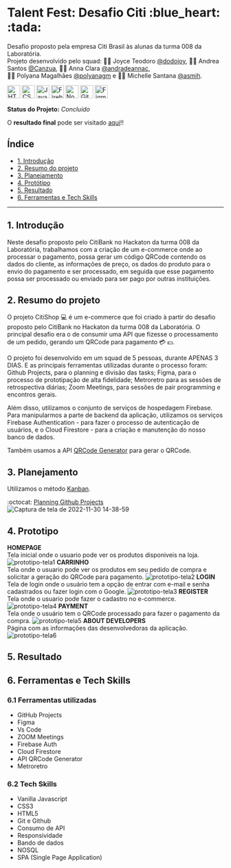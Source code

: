 <div align:"center">
<h1> Talent Fest: Desafio Citi :blue_heart: :tada: </h1>

Desafio proposto pela empresa Citi Brasil às alunas da turma 008 da Laboratória.<br>
Projeto desenvolvido pelo squad: :woman_technologist: Joyce Teodoro [@dodojoy](https://github.com/dodojoy), :woman_technologist: Andrea Santos [@Canzua](https://github.com/Canzua), :woman_technologist: Anna Clara [@andradeannac](https://github.com/andradeannac),<br> 
:woman_technologist: Polyana Magalhães [@polyanagm](https://github.com/polyanagm) e :woman_technologist: Michelle Santana [@asmih](https://github.com/asmih).

<img src="https://cdn.jsdelivr.net/gh/devicons/devicon/icons/html5/html5-original.svg" alt="HTML5" style="height: 30px;"/>
  <img src="https://cdn.jsdelivr.net/gh/devicons/devicon/icons/css3/css3-original.svg" alt="CSS3" style="height: 30px;"/>
  <img src="https://cdn.jsdelivr.net/gh/devicons/devicon/icons/javascript/javascript-original.svg" alt="JavaScript" style="height: 30px;"/>
  <img src="https://cdn.jsdelivr.net/gh/devicons/devicon/icons/firebase/firebase-plain.svg" alt="Firebase" style="height: 30px;"/>
  <img src="https://cdn.jsdelivr.net/gh/devicons/devicon/icons/nodejs/nodejs-plain.svg" alt="Node.js" style="height: 30px;"/>
  <img src="https://cdn.jsdelivr.net/gh/devicons/devicon/icons/github/github-original.svg" alt="GitHub" style="height: 30px;"/> 
  <img src="https://cdn.jsdelivr.net/gh/devicons/devicon/icons/figma/figma-original.svg" alt="Figma" style="height: 30px;"/>

  <br>

  **Status do Projeto:** _Concluído_ 
    
  O **resultado final** pode ser visitado [aqui](https:)!!

</div>

## Índice

* [1. Introdução](#1-introdução)
* [2. Resumo do projeto](#2-resumo-do-projeto) 
* [3. Planejamento](#3-planejamento)
* [4. Protótipo](#4-prototipo)
* [5. Resultado](#5-resultado)
* [6. Ferramentas e Tech Skills](#6-ferramentas-e-tech-skills)

***

## 1. Introdução

Neste  desafio proposto pelo CitiBank no Hackaton da turma 008 da Laboratória, trabalhamos com a criação de um e-commerce onde ao processar o pagamento, possa gerar um código QRCode contendo os dados do cliente, as informações de preço, os dados do produto para o envio do pagamento e ser processado, em seguida que esse pagamento possa ser processado ou enviado para ser pago por outras instituições.


## 2. Resumo do projeto
O projeto CitiShop :computer: é um e-commerce que foi criado à partir do desafio proposto pelo CitiBank no Hackaton da turma 008 da Laboratória.
O principal desafio era o de consumir uma API que fizesse o processamento de um pedido, gerando um QRCode para pagamento :credit_card: :dollar:.

O projeto foi desenvolvido em um squad de 5 pessoas, durante APENAS 3 DIAS. E as principais ferramentas utilizadas durante o processo foram: Github Projects, para o planning e divisão das tasks; Figma, para o processo de prototipação de alta fidelidade; Metroretro para as sessões de retrospectiva diárias; Zoom Meetings, para sessões de pair programming e encontros gerais.

Além disso, utilizamos o conjunto de serviços de hospedagem Firebase. Para manipularmos a parte de backend da aplicação, utilizamos os serviços Firebase Authentication - para fazer o processo de autenticação de usuários, e o Cloud Firestore - para a criação e manutenção do nosso banco de dados.

Também usamos a API [QRCode Generator](https://goqr.me/api/) para gerar o QRCode.


## 3. Planejamento

Utilizamos o método [Kanban](https://www.alura.com.br/artigos/metodo-kanban).

:octocat: [Planning Github Projects](https://github.com/users/dodojoy/projects/3) 
![Captura de tela de 2022-11-30 14-38-59](https://user-images.githubusercontent.com/57406239/204869213-cab3dcb2-0cb0-47cb-8d76-1ba31e143c17.png)


## 4. Prototipo

**HOMEPAGE**<br>
Tela inicial onde o usuario pode ver os produtos disponiveis na loja.
![prototipo-tela1](https://user-images.githubusercontent.com/57406239/204919851-565a2485-2259-4b1c-b818-44e92411cb04.png)
**CARRINHO**<br>
Tela onde o usuario pode ver os produtos em seu pedido de compra e solicitar a geração do QRCode para pagamento.
![prototipo-tela2](https://user-images.githubusercontent.com/57406239/204920159-70e39160-3a25-4199-beb2-77b12554590b.png)
**LOGIN**<br>
Tela de login onde o usuário tem a opção de entrar com e-mail e senha cadastrados ou fazer login com o Google.
![prototipo-tela3](https://user-images.githubusercontent.com/57406239/204920213-9ecaa2ef-8283-4aa5-b0f1-2d0a0965174b.png)
**REGISTER**<br>
Tela onde o usuario pode fazer o cadastro no e-commerce.
![prototipo-tela4](https://user-images.githubusercontent.com/57406239/204920256-afb26d8b-eb15-4fb4-916d-be75cf0c4d0d.png)
**PAYMENT**<br>
Tela onde o usuário tem o QRCode processado para fazer o pagamento da compra.
![prototipo-tela5](https://user-images.githubusercontent.com/57406239/204920313-6574282b-180c-41c6-a200-d774dc9e02d5.png)
**ABOUT DEVELOPERS**<br>
Página com as informações das desenvolvedoras da aplicação.
![prototipo-tela6](https://user-images.githubusercontent.com/57406239/204920376-9f0b6f0f-5956-4346-8ddd-f95f8cb5069d.png)



## 5. Resultado





## 6. Ferramentas e Tech Skills

### 6.1 Ferramentas utilizadas
  <ul>
    <li>GitHub Projects
    <li>Figma
    <li>Vs Code
    <li> ZOOM Meetings
    <li>Firebase Auth
    <li>Cloud Firestore
    <li>API QRCode Generator
    <li>Metroretro
  </ul>
  
### 6.2 Tech Skills
<ul>
 <li>Vanilla Javascript
 <li>CSS3
 <li>HTML5
 <li>Git e Github
 <li>Consumo de API
 <li>Responsividade
 <li>Bando de dados
 <li>NOSQL
 <li>SPA (Single Page Application)
</ul>
